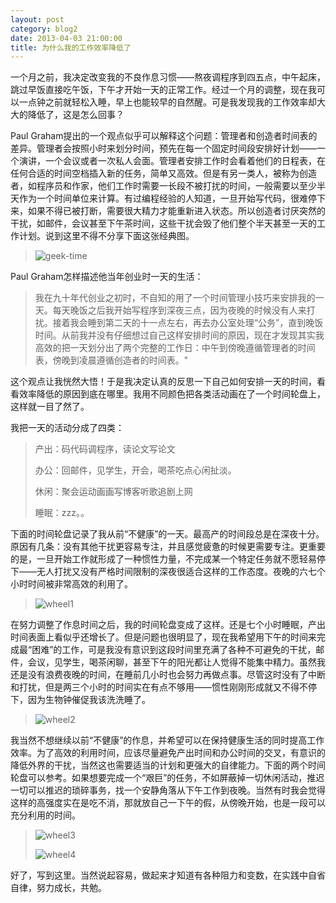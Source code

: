 ```yaml
---
layout: post
category: blog2
date: 2013-04-03 21:00:00
title: 为什么我的工作效率降低了
---
```


一个月之前，我决定改变我的不良作息习惯——熬夜调程序到四五点，中午起床，跳过早饭直接吃午饭，下午才开始一天的正常工作。经过一个月的调整，现在我可以一点钟之前就轻松入睡，早上也能较早的自然醒。可是我发现我的工作效率却大大的降低了，这是怎么回事？

Paul Graham提出的一个观点似乎可以解释这个问题：管理者和创造者时间表的差异。管理者会按照小时来划分时间，预先在每一个固定时间段安排好计划——一个演讲，一个会议或者一次私人会面。管理者安排工作时会看着他们的日程表，在任何合适的时间空档插入新的任务，简单又高效。但是有另一类人，被称为创造者，如程序员和作家，他们工作时需要一长段不被打扰的时间，一般需要以至少半天作为一个时间单位来计算。有过编程经验的人知道，一旦开始写代码，很难停下来，如果不得已被打断，需要很大精力才能重新进入状态。所以创造者讨厌突然的干扰，如邮件，会议甚至下午茶时间，这些干扰会毁了他们整个半天甚至一天的工作计划。说到这里不得不分享下面这张经典图。

>![geek-time](https://c1.staticflickr.com/9/8713/17091992672_938de89ed8_z.jpg)

<figcaption>
Paul Graham怎样描述他当年创业时一天的生活：
</figcaption>

>我在九十年代创业之初时，不自知的用了一个时间管理小技巧来安排我的一天。每天晚饭之后我开始写程序到深夜三点，因为夜晚的时候没有人来打扰。接着我会睡到第二天的十一点左右，再去办公室处理“公务”，直到晚饭时间。从前我并没有仔细想过自己这样安排时间的原因，现在才发现其实我高效的把一天划分出了两个完整的工作日：中午到傍晚遵循管理者的时间表，傍晚到凌晨遵循创造者的时间表。"

这个观点让我恍然大悟！于是我决定认真的反思一下自己如何安排一天的时间，看看效率降低的原因到底在哪里。我用不同颜色把各类活动画在了一个时间轮盘上，这样就一目了然了。

我把一天的活动分成了四类：

>产出：码代码调程序，读论文写论文
>
>办公：回邮件，见学生，开会，喝茶吃点心闲扯淡。
>
>休闲：聚会运动画画写博客听歌追剧上网
>
>睡眠：zzz。。

下面的时间轮盘记录了我从前“不健康”的一天。最高产的时间段总是在深夜十分。原因有几条：没有其他干扰更容易专注，并且感觉疲惫的时候更需要专注。更重要的是，一旦开始工作就形成了一种惯性力量，不完成某一个特定任务就不愿轻易停下——无人打扰又没有严格时间限制的深夜很适合这样的工作态度。夜晚的六七个小时时间被非常高效的利用了。 

>![wheel1](https://c2.staticflickr.com/8/7687/16473399463_156a8c404a_b.jpg)
 

在努力调整了作息时间之后，我的时间轮盘变成了这样。还是七个小时睡眠，产出时间表面上看似乎还增长了。但是问题也很明显了，现在我希望用下午的时间来完成最“困难”的工作，可是我没有意识到这段时间里充满了各种不可避免的干扰，邮件，会议，见学生，喝茶闲聊，甚至下午的阳光都让人觉得不能集中精力。虽然我还是没有浪费夜晚的时间，在睡前几小时也会努力再做点事。尽管这时没有了中断和打扰，但是两三个小时的时间实在有点不够用——惯性刚刚形成就又不得不停下，因为生物钟催促我该洗洗睡了。

>![wheel2](https://c1.staticflickr.com/9/8820/16471105704_1e754cea07_b.jpg)

我当然不想继续以前“不健康”的作息，并希望可以在保持健康生活的同时提高工作效率。为了高效的利用时间，应该尽量避免产出时间和办公时间的交叉，有意识的降低外界的干扰，当然这也需要适当的计划和更强大的自律能力。下面的两个时间轮盘可以参考。如果想要完成一个“艰巨”的任务，不如屏蔽掉一切休闲活动，推迟一切可以推迟的琐碎事务，找一个安静角落从下午工作到夜晚。当然有时我会觉得这样的高强度实在是吃不消，那就放自己一下午的假，从傍晚开始，也是一段可以充分利用的时间。

>![wheel3](https://c1.staticflickr.com/9/8698/17093555255_bedb4b7d80_b.jpg)
>
>![wheel4](https://c2.staticflickr.com/8/7587/16473402363_d92ab7965d_b.jpg)


好了，写到这里。当然说起容易，做起来才知道有各种阻力和变数，在实践中自省自律，努力成长，共勉。

